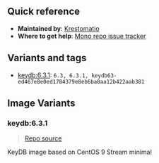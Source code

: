 ## Quick reference
- **Maintained by**:
[Krestomatio](https://github.com/krestomatio)
- **Where to get help**:
[Mono repo issue tracker](https://github.com/krestomatio/container_builder/issues)

## Variants and tags
- [keydb:6.3.1](#keydb631): `6.3, 6.3.1, keydb63-ed467e8e0ed1784379e8eb6ba0aa12b422aab381`


## Image Variants
### keydb:6.3.1
> [Repo source](https://github.com/krestomatio/container_builder/tree/master/keydb/keydb63)

KeyDB image based on CentOS 9 Stream minimal

